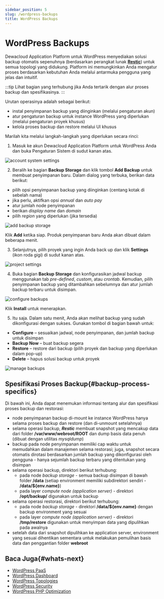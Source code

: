 ```yaml
---
sidebar_position: 5
slug: /wordpress-backups
title: WordPress Backups
---
```


# WordPress Backups

Dewacloud Application Platform untuk WordPress menyediakan solusi backup otomatis sepenuhnya (berdasarkan perangkat lunak **[Restic](https://restic.readthedocs.io/en/stable/010_introduction.html)**) untuk semua topologi yang didukung. Platform ini memungkinkan Anda mengatur proses berdasarkan kebutuhan Anda melalui antarmuka pengguna yang jelas dan intuitif.

:::tip
Lihat bagian yang terhubung jika Anda tertarik dengan alur proses backup dan spesifikasinya.
:::

Urutan operasinya adalah sebagai berikut:

- instal penyimpanan backup yang diinginkan (melalui pengaturan akun)
- atur pengaturan backup untuk instance WordPress yang diperlukan (melalui pengaturan proyek khusus)
- kelola proses backup dan restore melalui UI khusus

Marilah kita melalui langkah-langkah yang diperlukan secara rinci:

1. Masuk ke akun Dewacloud Application Platform untuk WordPress Anda dan buka Pengaturan Sistem di sudut kanan atas.

![account system settings](#)

2. Beralih ke bagian **Backup Storage** dan klik tombol **Add Backup** untuk membuat penyimpanan baru. Dalam dialog yang terbuka, berikan data berikut:

- pilih opsi penyimpanan backup yang diinginkan (centang kotak di sebelah nama)
- jika perlu, aktifkan opsi _annual_ dan _auto pay_
- atur jumlah node penyimpanan
- berikan _display name_ dan _domain_
- pilih _region_ yang diperlukan (jika tersedia)

![add backup storage](#)

Klik **Add** ketika siap. Produk penyimpanan baru Anda akan dibuat dalam beberapa menit.

3. Selanjutnya, pilih proyek yang ingin Anda back up dan klik **Settings** (ikon roda gigi) di sudut kanan atas.

![project settings](#)

4. Buka bagian **Backup Storage** dan konfigurasikan jadwal backup menggunakan tab _pre-defined_, _custom_, atau _crontab_. Kemudian, pilih penyimpanan backup yang ditambahkan sebelumnya dan atur jumlah backup terbaru untuk disimpan.

![configure backups](#)

Klik **Install** untuk menerapkan.

5. Itu saja. Dalam satu menit, Anda akan melihat backup yang sudah dikonfigurasi dengan sukses. Gunakan tombol di bagian bawah untuk:

- **Configure** – sesuaikan jadwal, node penyimpanan, dan jumlah backup untuk disimpan
- **Backup Now** – buat backup segera
- **Restore** – restore dari backup (pilih proyek dan backup yang diperlukan dalam pop-up)
- **Delete** – hapus solusi backup untuk proyek

![manage backups](#)

## Spesifikasi Proses Backup{#backup-process-specifics}

Di bawah ini, Anda dapat menemukan informasi tentang alur dan spesifikasi proses backup dan restorasi:

- node penyimpanan backup di-mount ke instance WordPress hanya selama proses backup dan restore (dan di-unmount setelahnya)
- selama operasi backup, _**Restic**_ membuat snapshot yang mencakup data dari folder **/var/www/webroot/ROOT** dan dump basis data penuh (dibuat dengan utilitas _mysqldump_)
- backup pada node penyimpanan memiliki cap waktu untuk memudahkan dalam manajemen selama restorasi; juga, snapshot secara otomatis dirotasi berdasarkan jumlah backup yang dikonfigurasi oleh pengguna - hanya sejumlah backup terbaru yang ditentukan yang disimpan
- selama operasi backup, direktori berikut terhubung:
  - pada node _backup storage_ - semua backup disimpan di bawah folder **/data** (setiap environment memiliki subdirektori sendiri - **/data/$\{env.name\}**)
  - pada layer _compute node (application server)_ - direktori **/opt/backup/** digunakan untuk backup
- selama operasi restorasi, direktori berikut terhubung:
  - pada node _backup storage_ - direktori **/data/$\{env.name\}** dengan backup environment yang sesuai
  - pada layer _compute node (application server)_ - direktori **/tmp/restore** digunakan untuk menyimpan data yang dipulihkan pada awalnya
- setelah data dari snapshot dipulihkan ke application server, environment yang sesuai dihentikan sementara untuk melakukan pemulihan basis data dan penggantian folder **webroot**

## Baca Juga{#whats-next}

- [WordPress PaaS](https://docs.dewacloud.com/virtuozzo-application-platform-for-wordpress/)
- [WordPress Dashboard](https://docs.dewacloud.com/wp-dashboard-overview/)
- [WordPress Topologies](https://docs.dewacloud.com/wordpress-topologies/)
- [WordPress Security](https://docs.dewacloud.com/wordpress-security/)
- [WordPress PHP Optimization](https://docs.dewacloud.com/wordpress-php-optimization/)